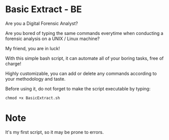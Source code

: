 # Basic Extract - BE

Are you a Digital Forensic Analyst?

Are you bored of typing the same commands everytime when conducting a forensic analysis on a UNIX / Linux machine?

My friend, you are in luck!

With this simple bash script, it can automate all of your boring tasks, free of charge!

Highly customizable, you can add or delete any commands according to your methodology and taste.

Before using it, do not forget to make the script executable by typing: 

```
chmod +x BasicExtract.sh
```

# Note
It's my first script, so it may be prone to errors.
